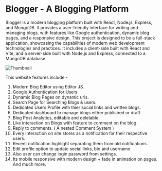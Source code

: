 # Blogger - A Blogging Platform

Blogger is a modern blogging platform built with React, Node.js, Express, and MongoDB. It provides a user-friendly interface for writing and managing blogs, with features like Google authentication, dynamic blog pages, and a responsive design.
This project is designed to be a full-stack application, showcasing the capabilities of modern web development technologies and practices. It includes a client-side built with React and Vite, and a server-side built with Node.js and Express, connected to a MongoDB database.


![Thumbnail](https://c10.patreonusercontent.com/4/patreon-media/p/post/90122909/dd5363bd03fb4a6c8fcd5d15df98e6bf/eyJ3Ijo4MjB9/1.png?token-time=1697414400&token-hash=BZ-Mzp19WnBLcCFB8LmJFDw98mpnCRGcOCt_T615miY%3D)

This website features include -
1. Modern Blog Editor using Editor JS.
2. Google Authentication for Users
3. Dynamic Blog Pages on dynamic urls.
4. Search Page for Searching Blogs & users.
5. Dedicated Users Profile with thier social links and written blogs.
6. Dedicated dashboard to manage blogs either published or draft.
7. Blog Post Analytics, editable and deletable.
8. Like interaction on Blogs with feature to comment on the blog.
9. Reply to comments. ( A nested Comment System )
10. Every interaction on site stores as a notification for their respective users.
11. Recent notification highlight separating them from old notifications.
12. Edit profile option to update social links, bio and username
13. Also user can change login password from settings.
14. Its mobile responsive with modern design + fade in animation on pages.
And much more.
